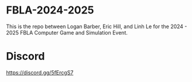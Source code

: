 # FBLA-2024-2025
This is the repo between Logan Barber, Eric Hill, and Linh Le for the 2024 - 2025 FBLA Computer Game and Simulation Event.

# Discord
https://discord.gg/5fErcgS7
